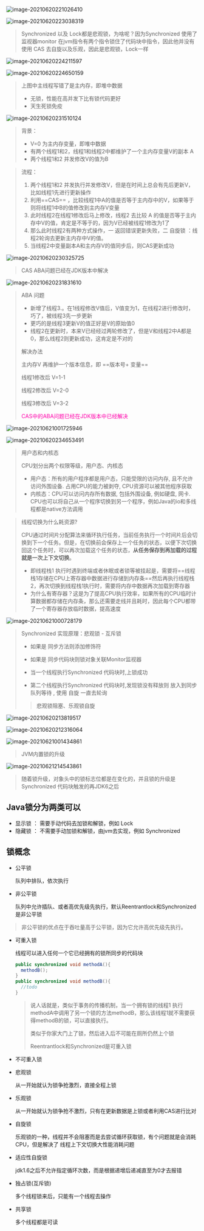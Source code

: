 ![image-20210620221026410](锁.assets/image-20210620221026410.png)

![image-20210620223038319](锁.assets/image-20210620223038319.png)

> Synchronized 以及 Lock都是悲观锁，为啥呢？因为Synchronized 使用了监视器monitor  在jvm指令有两个指令锁住了代码块中指令，因此他并没有使用 CAS 去自旋以及乐观，因此是悲观锁，Lock一样

![image-20210620224211597](锁.assets/image-20210620224211597.png)

![image-20210620224650159](锁.assets/image-20210620224650159.png)

> 上图中主线程写错了是主内存，即堆中数据
>
> * 无锁，性能在高并发下比有锁代码更好
> * 天生死锁免疫

![image-20210620231510124](锁.assets/image-20210620231510124.png)

> 背景：
>
> * V=0 为主内存变量，即堆中数据
> * 有两个线程1和2，线程1和线程2中都维护了一个主内存变量V的副本 A  
> * 两个线程1和2   并发修改V的值为B

> 流程：
>
> 1. 两个线程1和2  并发执行并发修改V，但是在时间上总会有先后更新V，比如线程1先进行更新操作
> 2. 利用==CAS== ，比较线程1中A的值是否等于主内存中的V，如果等于则将线程1中B的值修改到主内存V变量
> 3. 此时线程2在线程1修改后马上修改，线程2 去比较 A 的值是否等于主内存中V的值，肯定是不等于的，因为V已经被线程1修改为1了
> 4. 那么此时线程2有两种方式操作，一 返回错误更新失败，二 自旋锁 ：线程2轮询去更新主内存中V的值。
> 5. 当线程2中变量副本A和主内存V的值同步后，则CAS更新成功



![image-20210620230325725](锁.assets/image-20210620230325725.png)

> CAS  ABA问题已经在JDK版本中解决



![image-20210620231831610](锁.assets/image-20210620231831610.png)

> ABA 问题
>
> * 新增了线程3.。在1线程修改V值后，V值变为1，在线程2进行修改时，巧了，被线程3先一步更新
> * 更巧的是线程3更新V的值正好是V的原始值0
> * 线程2在更新时，本来V已经经过两轮修改了，但是V和线程2中A都是0，那么线程2则更新成功，这肯定是不对的
>
> 解决办法
>
> 主内存V 再维护一个版本信息，即 ==版本号+ 变量==
>
> 线程1修改后 V=1-1
>
> 线程2修改后 V=2-0
>
> 线程3修改后 V=3-2
>
> <font color=ff00aa>CAS中的ABA问题已经在JDK版本中已经解决</font>

![image-20210621001725946](锁.assets/image-20210621001725946.png)

![image-20210620234653491](锁.assets/image-20210620234653491.png)

> 用户态和内核态
>
> CPU划分出两个权限等级，用户态、内核态
>
> * 用户态：所有的用户程序都是用户态，只能受限的访问内存, 且不允许访问外围设备. 占用CPU的能力被剥夺, CPU资源可以被其他程序获取
> * 内核态：CPU可以访问内存所有数据, 包括外围设备, 例如硬盘, 网卡. CPU也可以将自己从一个程序切换到另一个程序，例如Java的io和多线程都是native方法调用

> 线程切换为什么耗资源?
>
> CPU通过时间片分配算法来循环执行任务，当前任务执行一个时间片后会切换到下一个任务。但是，在切换前会保存上一个任务的状态，以便下次切换回这个任务时，可以再次加载这个任务的状态，**从任务保存到再加载的过程就是一次上下文切换**。
>
> * 即线程栈1 执行时遇到终端或者休眠或者锁等被挂起是，需要将==线程栈1存储在CPU上寄存器中数据进行存储到内存条==然后再执行线程栈2，再次切换到线程栈1执行时，需要将内存中数据再次加载到寄存器
> * 为什么有寄存器？这是为了提高CPU执行效率，如果所有的CPU临时计算数据都存储在内存条，那么还需要走线并且耗时，因此每个CPU都带了一个寄存器存放临时数据，提高速度

![image-20210621000728179](锁.assets/image-20210621000728179.png)

> Synchronized 实现原理：悲观锁 - 互斥锁  
>
> * 如果是 同步方法则添加修饰符
>
> * 如果是 同步代码块则锁对象关联Monitor监视器
> * 当一个线程执行Synchronized 代码块时,上锁成功
> * 第二个线程执行Synchronized 代码块时,发现锁没有释放则 放入到同步队列等待 , 使用 自旋 一直去轮询
>
> > 悲观锁阻塞、乐观锁自旋

![image-20210620213819517](锁.assets/image-20210620213819517.png)



![image-20210620212316064](锁.assets/image-20210620212316064.png)

![image-20210621001434861](锁.assets/image-20210621001434861.png)

> JVM内置锁的升级

![image-20210621214543861](锁.assets/image-20210621214543861.png)

> 随着锁升级，对象头中的锁标志位都是在变化的，并且锁的升级是 Synchronized 代码块触发的再JDK6之后

## Java锁分为两类可以

* 显示锁 ： 需要手动代码去加锁和解锁，例如 Lock
* 隐藏锁 ： 不需要手动加锁和解锁，由jvm去实现，例如 Synchronized  









## 锁概念

* 公平锁

	队列中排队，依次执行

* 非公平锁

	队列中允许插队、或者高优先级先执行，默认Reentrantlock和Synchronized是非公平锁

> 非公平锁的优点在于吞吐量高于公平锁，因为它允许高优先级先执行。

* 可重入锁

	线程可以进入任何一个它已经拥有的锁所同步的代码块

	```java
	public synchronized void methodA(){
	  methodB();
	}
	public synchronized void methodB(){
	  //todo 
	}
	```

	> 说人话就是，类似于事务的传播机制，当一个拥有锁的线程1 执行methodA中调用了另一个锁的方法methodB，那么该线程1就不需要获得methodB的锁，可以直接执行。
	>
	> 类似于你家大门上了锁，然后进入后不可能在厕所仍然上个锁
	>
	> Reentrantlock和Synchronized是可重入锁

* 不可重入锁

* 悲观锁

	从一开始就认为锁争抢激烈，直接全程上锁

* 乐观锁

	从一开始就认为锁争抢不激烈，只有在更新数据是上锁或者利用CAS进行比对

* 自旋锁

	乐观锁的一种，线程并不会阻塞而是去尝试循环获取锁，有个问题就是会消耗CPU，但是解决了 线程上下文切换大性能消耗问题

* 适应性自旋锁

	jdk1.6之后不允许指定循环次数，而是根据递增后递减直至为0才去报错

* 独占锁(互斥锁)

	多个线程锁来后，只能有一个线程去操作

* 共享锁

	多个线程都是可读
